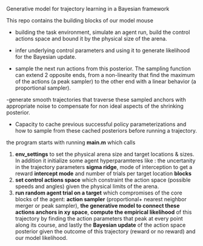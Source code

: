 Generative model for trajectory learning in a Bayesian framework

This repo contains the building blocks of our model mouse

  - building the task environment, simulate an agent run, build the control actions space and bound it by the physical size of the arena.

  - infer underlying control parameters and using it to generate likelihood for the Bayesian update.

  - sample the next run actions from this posterior. The sampling function can extend 2 opposite ends, from a non-linearity that find the maximum of the actions (a peak sampler) to the other end with a linear behavior (a proportional sampler).

  -generate smooth trajectories that traverse these sampled anchors with appropriate noise to compensate for non ideal aspects of the shrinking posterior.

  - Capacity to cache previous successful policy parameterizations and how to sample from these cached posteriors before running a trajectory.

the program starts with running **main.m** which calls 
  1) **env_settings** to set the physical arena size and target locations & sizes. In addition it initialize some agent hyperparamteres like : the uncertanity in the trajectory parameters **sigma ridge**, mode of interception to get a reward **intercept mode** and number of trials per target location **blocks**
  2) **set control actions space** which constraint the action space (possible speeds and angles) given the physical limits of the arena.
  3) **run random agent trial on a target** which compromises of the core blocks of the agent: **action sampler** (proportional+ nearest neighbor merger or peak sampler), **the generative model to connect these actions anchors in xy space**, 
  **compute the empirical likelihood** of this trajectory by finding the action parameters that peak at every point along its course, and lastly the **Bayesian update** of the action space posterior given the 
  outcome of this trajectory (reward or no reward) and our model likelihood. 
